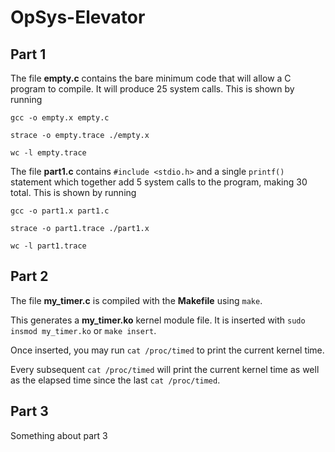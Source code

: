 # OpSys-Elevator

## Part 1

The file **empty.c** contains the bare minimum code that will allow a C program to compile. It will produce 25 system calls. This is shown by running 

`gcc -o empty.x empty.c`

`strace -o empty.trace ./empty.x`

`wc -l empty.trace`

The file **part1.c** contains `#include <stdio.h>` and a single `printf()` statement which together add 5 system calls to the program, making 30 total. This is shown by running 

`gcc -o part1.x part1.c`

`strace -o part1.trace ./part1.x`

`wc -l part1.trace`

## Part 2

The file **my_timer.c** is compiled with the **Makefile** using `make`.

This generates a **my_timer.ko** kernel module file. It is inserted with `sudo insmod my_timer.ko` or `make insert`.

Once inserted, you may run `cat /proc/timed` to print the current kernel time.

Every subsequent `cat /proc/timed` will print the current kernel time as well as the elapsed time since the last `cat /proc/timed`.

## Part 3 

Something about part 3
